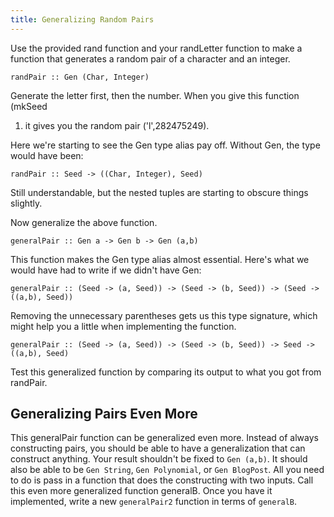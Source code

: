 ```yaml
---
title: Generalizing Random Pairs
---
```


Use the provided rand function and your randLetter function to make a function
that generates a random pair of a character and an integer.

    randPair :: Gen (Char, Integer)

Generate the letter first, then the number.  When you give this function (mkSeed
1) it gives you the random pair ('l',282475249).

Here we're starting to see the Gen type alias pay off.  Without Gen, the type
would have been:

    randPair :: Seed -> ((Char, Integer), Seed)

Still understandable, but the nested tuples are starting to obscure things
slightly.

Now generalize the above function.

    generalPair :: Gen a -> Gen b -> Gen (a,b)

This function makes the Gen type alias almost essential.  Here's what we would
have had to write if we didn't have Gen:

    generalPair :: (Seed -> (a, Seed)) -> (Seed -> (b, Seed)) -> (Seed -> ((a,b), Seed))

Removing the unnecessary parentheses gets us this type signature, which might
help you a little when implementing the function.

    generalPair :: (Seed -> (a, Seed)) -> (Seed -> (b, Seed)) -> Seed -> ((a,b), Seed)

Test this generalized function by comparing its output to what you got from
randPair.

## Generalizing Pairs Even More

This generalPair function can be generalized even more. Instead of always
constructing pairs, you should be able to have a generalization that can
construct anything. Your result shouldn't be fixed to `Gen (a,b)`. It should
also be able to be `Gen String`, `Gen Polynomial`, or `Gen BlogPost`. All you
need to do is pass in a function that does the constructing with two inputs.
Call this even more generalized function generalB. Once you have it implemented,
write a new `generalPair2` function in terms of `generalB`.
